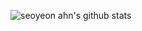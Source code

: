 

![seoyeon ahn's github stats](https://github-readme-stats.vercel.app/api?username=sonoasy&theme=gruvbox&show_icons=true)
 
